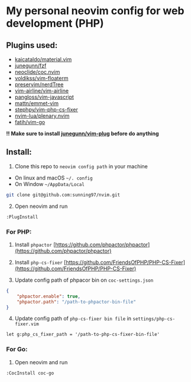 # My personal neovim config for web development (PHP)

## Plugins used:
- [kaicataldo/material.vim](https://github.com/kaicataldo/material.vim)
- [junegunn/fzf](https://github.com/junegunn/fzf)
- [neoclide/coc.nvim](https://github.com/neoclide/coc.nvim)
- [voldikss/vim-floaterm](https://github.com/voldikss/vim-floaterm)
- [preservim/nerdTree](https://github.com/preservim/nerdtree)
- [vim-airline/vim-airline](https://github.com/vim-airline/vim-airline)
- [pangloss/vim-javascript](https://github.com/pangloss/vim-javascript)
- [mattn/emmet-vim](https://github.com/mattn/emmet-vim)
- [stephpy/vim-php-cs-fixer](https://github.com/stephpy/vim-php-cs-fixer)
- [nvim-lua/plenary.nvim](https://github.com/nvim-lua/plenary.nvim)
- [fatih/vim-go](https://github.com/fatih/vim-go)

**!! Make sure to install [junegunn/vim-plug](https://github.com/junegunn/vim-plug) before do anything**
## Install:

1. Clone this repo to <code>neovim config path</code> in your machine
- On linux and macOS <code>~/. config</code>
- On Window <code>~/AppData/Local</code>

``` bash
git clone git@github.com:sunning97/nvim.git
```

2. Open neovim and run
```
:PlugInstall
```
### For PHP:

1. Install <code>phpactor</code> [https://github.com/phpactor/phpactor](https://github.com/phpactor/phpactor)

2. Install <code>php-cs-fixer</code> [https://github.com/FriendsOfPHP/PHP-CS-Fixer](https://github.com/FriendsOfPHP/PHP-CS-Fixer)

3. Update config path of phpacor bin on <code>coc-settings.json</code>

```json
{
    "phpactor.enable": true,
    "phpactor.path": "/path-to-phpactor-bin-file"
}

```

4. Update config path of <code>php-cs-fixer bin file</code> in <code>settings/php-cs-fixer.vim</code>

```vim
let g:php_cs_fixer_path = '/path-to-php-cs-fixer-bin-file'
```

### For Go:

1. Open neovim and run
```
:CocInstall coc-go
```
